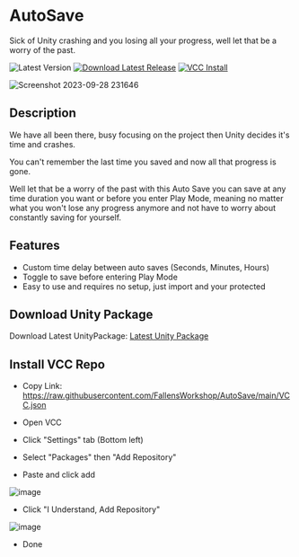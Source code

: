# AutoSave
Sick of Unity crashing and you losing all your progress, well let that be a worry of the past.

![Latest Version](https://img.shields.io/github/v/tag/FallensWorkshop/UnityAutoSave?label=Latest%20Version)    [![Download Latest Release](https://img.shields.io/badge/Download-Latest_Release-purple)](https://github.com/FallensWorkshop/UnityAutoSave/releases/latest)  [![VCC Install](https://img.shields.io/badge/VCC_Install-How_To-cyan)](https://github.com/FallensWorkshop/AutoSave/tree/main#install-vcc-repo)

![Screenshot 2023-09-28 231646](https://github.com/FallensWorkshop/AutoSave/assets/142435339/59afce71-f729-4d3a-b36b-7f1c7e233115)

## Description

We have all been there, busy focusing on the project then Unity decides it's time and crashes.

You can't remember the last time you saved and now all that progress is gone.

Well let that be a worry of the past with this Auto Save you can save at any time duration you want or before you enter Play Mode, meaning no matter what you won't lose any progress anymore and not have to worry about constantly saving for yourself.

## Features

- Custom time delay between auto saves (Seconds, Minutes, Hours)
- Toggle to save before entering Play Mode
- Easy to use and requires no setup, just import and your protected

## Download Unity Package

Download Latest UnityPackage: [Latest Unity Package](https://github.com/FallensWorkshop/UnityAutoSave/releases/latest)

## Install VCC Repo

- Copy Link: <https://raw.githubusercontent.com/FallensWorkshop/AutoSave/main/VCC.json>

- Open VCC

- Click "Settings" tab (Bottom left)

- Select "Packages" then "Add Repository"

- Paste and click add

![image](https://github.com/FallensWorkshop/AutoSave/assets/142435339/ac76d487-f5a9-45a4-a895-1ac4392d13e9)

- Click "I Understand, Add Repository"

![image](https://github.com/FallensWorkshop/AutoSave/assets/142435339/e2d4d945-874c-492e-a732-1379e18dba51)

- Done

